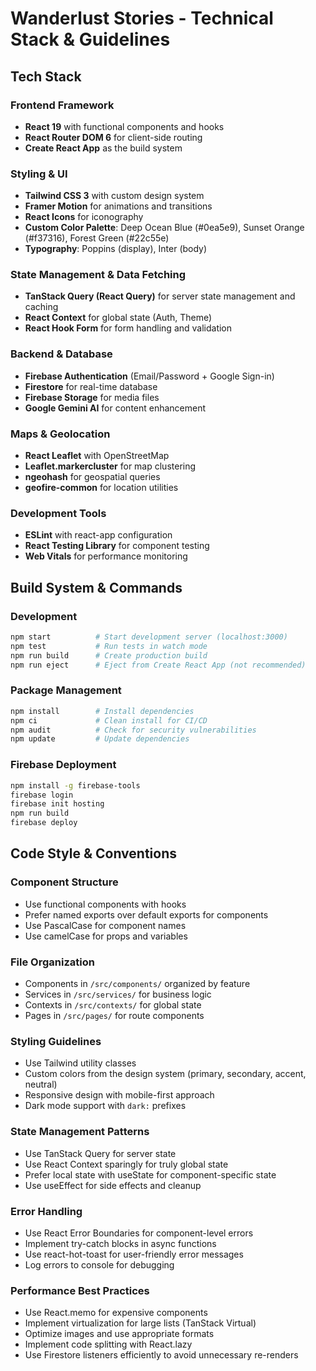 # Wanderlust Stories - Technical Stack & Guidelines

## Tech Stack

### Frontend Framework
- **React 19** with functional components and hooks
- **React Router DOM 6** for client-side routing
- **Create React App** as the build system

### Styling & UI
- **Tailwind CSS 3** with custom design system
- **Framer Motion** for animations and transitions
- **React Icons** for iconography
- **Custom Color Palette**: Deep Ocean Blue (#0ea5e9), Sunset Orange (#f37316), Forest Green (#22c55e)
- **Typography**: Poppins (display), Inter (body)

### State Management & Data Fetching
- **TanStack Query (React Query)** for server state management and caching
- **React Context** for global state (Auth, Theme)
- **React Hook Form** for form handling and validation

### Backend & Database
- **Firebase Authentication** (Email/Password + Google Sign-in)
- **Firestore** for real-time database
- **Firebase Storage** for media files
- **Google Gemini AI** for content enhancement

### Maps & Geolocation
- **React Leaflet** with OpenStreetMap
- **Leaflet.markercluster** for map clustering
- **ngeohash** for geospatial queries
- **geofire-common** for location utilities

### Development Tools
- **ESLint** with react-app configuration
- **React Testing Library** for component testing
- **Web Vitals** for performance monitoring

## Build System & Commands

### Development
```bash
npm start          # Start development server (localhost:3000)
npm test           # Run tests in watch mode
npm run build      # Create production build
npm run eject      # Eject from Create React App (not recommended)
```

### Package Management
```bash
npm install        # Install dependencies
npm ci             # Clean install for CI/CD
npm audit          # Check for security vulnerabilities
npm update         # Update dependencies
```

### Firebase Deployment
```bash
npm install -g firebase-tools
firebase login
firebase init hosting
npm run build
firebase deploy
```

## Code Style & Conventions

### Component Structure
- Use functional components with hooks
- Prefer named exports over default exports for components
- Use PascalCase for component names
- Use camelCase for props and variables

### File Organization
- Components in `/src/components/` organized by feature
- Services in `/src/services/` for business logic
- Contexts in `/src/contexts/` for global state
- Pages in `/src/pages/` for route components

### Styling Guidelines
- Use Tailwind utility classes
- Custom colors from the design system (primary, secondary, accent, neutral)
- Responsive design with mobile-first approach
- Dark mode support with `dark:` prefixes

### State Management Patterns
- Use TanStack Query for server state
- Use React Context sparingly for truly global state
- Prefer local state with useState for component-specific state
- Use useEffect for side effects and cleanup

### Error Handling
- Use React Error Boundaries for component-level errors
- Implement try-catch blocks in async functions
- Use react-hot-toast for user-friendly error messages
- Log errors to console for debugging

### Performance Best Practices
- Use React.memo for expensive components
- Implement virtualization for large lists (TanStack Virtual)
- Optimize images and use appropriate formats
- Implement code splitting with React.lazy
- Use Firestore listeners efficiently to avoid unnecessary re-renders